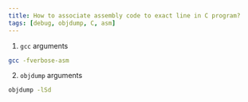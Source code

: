 ```yaml
---
title: How to associate assembly code to exact line in C program?
tags: [debug, objdump, C, asm]
---
```


1. `gcc` arguments

```sh
gcc -fverbose-asm
```

2. `objdump` arguments

```sh
objdump -lSd
```

